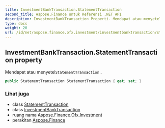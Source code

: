 ```yaml
---
title: InvestmentBankTransaction.StatementTransaction
second_title: Aspose.Finance untuk Referensi .NET API
description: InvestmentBankTransaction Properti. Mendapat atau menyetelStatementTransaction .
type: docs
weight: 20
url: /id/net/aspose.finance.ofx.investment/investmentbanktransaction/statementtransaction/
---
```

## InvestmentBankTransaction.StatementTransaction property

Mendapat atau menyetel`StatementTransaction` .

```csharp
public StatementTransaction StatementTransaction { get; set; }
```

### Lihat juga

* class [StatementTransaction](../../../aspose.finance.ofx/statementtransaction/)
* class [InvestmentBankTransaction](../)
* ruang nama [Aspose.Finance.Ofx.Investment](../../investmentbanktransaction/)
* perakitan [Aspose.Finance](../../../)


